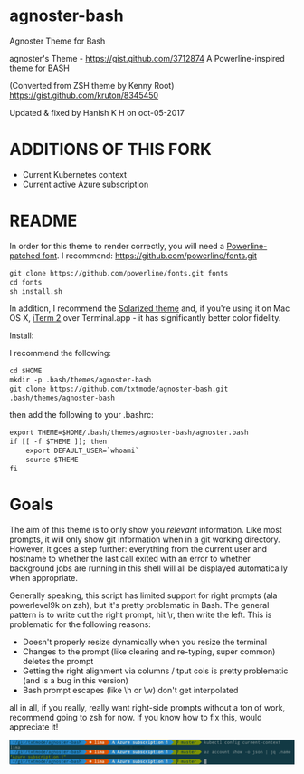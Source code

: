# agnoster-bash
Agnoster Theme for Bash

agnoster's Theme - https://gist.github.com/3712874
A Powerline-inspired theme for BASH

(Converted from ZSH theme by Kenny Root)
https://gist.github.com/kruton/8345450

Updated & fixed by Hanish K H on oct-05-2017

# ADDITIONS OF THIS FORK
* Current Kubernetes context
* Current active Azure subscription

# README

In order for this theme to render correctly, you will need a
[Powerline-patched font](https://gist.github.com/1595572).
I recommend: https://github.com/powerline/fonts.git
```
git clone https://github.com/powerline/fonts.git fonts
cd fonts
sh install.sh
```

In addition, I recommend the
[Solarized theme](https://github.com/altercation/solarized/) and, if you're
using it on Mac OS X, [iTerm 2](http://www.iterm2.com/) over Terminal.app -
it has significantly better color fidelity.

Install:

I recommend the following:
```
cd $HOME
mkdir -p .bash/themes/agnoster-bash
git clone https://github.com/txtmode/agnoster-bash.git .bash/themes/agnoster-bash
```

then add the following to your .bashrc:

```
export THEME=$HOME/.bash/themes/agnoster-bash/agnoster.bash
if [[ -f $THEME ]]; then
    export DEFAULT_USER=`whoami`
    source $THEME
fi
```

# Goals

The aim of this theme is to only show you *relevant* information. Like most
prompts, it will only show git information when in a git working directory.
However, it goes a step further: everything from the current user and
hostname to whether the last call exited with an error to whether background
jobs are running in this shell will all be displayed automatically when
appropriate.

Generally speaking, this script has limited support for right
prompts (ala powerlevel9k on zsh), but it's pretty problematic in Bash.
The general pattern is to write out the right prompt, hit \r, then
write the left. This is problematic for the following reasons:
- Doesn't properly resize dynamically when you resize the terminal
- Changes to the prompt (like clearing and re-typing, super common) deletes the prompt
- Getting the right alignment via columns / tput cols is pretty problematic (and is a bug in this version)
- Bash prompt escapes (like \h or \w) don't get interpolated

all in all, if you really, really want right-side prompts without a
ton of work, recommend going to zsh for now. If you know how to fix this,
would appreciate it!

![ScreenShot](agnoster-bash-sshot.png)
